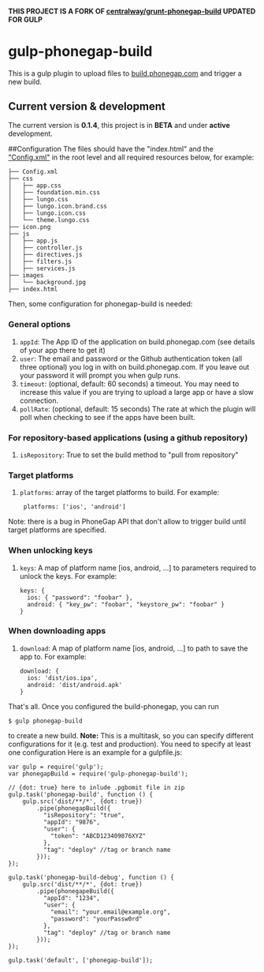 #### THIS PROJECT IS A FORK OF [centralway/grunt-phonegap-build](https://github.com/centralway/grunt-phonegap-build) UPDATED FOR GULP

# gulp-phonegap-build
This is a gulp plugin to upload files to [build.phonegap.com](http://build.phonegap.com) and trigger a new build.

## Current version & development
The current version is **0.1.4**, this project is in **BETA** and under **active** development.

##Configuration
The files should have the "index.html" and the ["Config.xml"](http://build.phonegap.com/docs/config-xml) in the root level and all required resources below, for example:

    ├── Config.xml
    ├── css
    │   ├── app.css
    │   ├── foundation.min.css
    │   ├── lungo.css
    │   ├── lungo.icon.brand.css
    │   ├── lungo.icon.css
    │   └── theme.lungo.css
    ├── icon.png
    ├── js
    │   ├── app.js
    │   ├── controller.js
    │   ├── directives.js
    │   ├── filters.js
    │   ├── services.js
    ├── images
    │   └── background.jpg
    ├── index.html

Then, some configuration for phonegap-build is needed:

### General options
 1. ```appId```: The App ID of the application on build.phonegap.com (see details of your app there to get it)
 2. ```user```: The email and password or the Github authentication token (all three optional) you log in with on build.phonegap.com. If you leave out your password it will prompt you when gulp runs.
 3. ```timeout```: (optional, default: 60 seconds) a timeout. You may need to increase this value if you are trying to upload a large app or have a slow connection.
 4. ```pollRate```: (optional, default: 15 seconds) The rate at which the plugin will poll when checking to see if the apps have been built.

### For repository-based applications (using a github repository)
1. ```isRepository```: True to set the build method to "pull from repository"

### Target platforms
1. ```platforms```: array of the target platforms to build. For example:

        platforms: ['ios', 'android']
        
Note: there is a bug in PhoneGap API that don't allow to trigger build until target platforms are specified.

### When unlocking keys
 1. ```keys```: A map of platform name [ios, android, ...] to parameters required to unlock the keys. For example:

        keys: {
          ios: { "password": "foobar" },
          android: { "key_pw": "foobar", "keystore_pw": "foobar" }
        }

### When downloading apps
 1. ```download```: A map of platform name [ios, android, ...] to path to save the app to. For example:

        download: {
          ios: 'dist/ios.ipa',
          android: 'dist/android.apk'
        }

That's all. Once you configured the build-phonegap, you can run

    $ gulp phonegap-build
    

to create a new build.
**Note:** This is a multitask, so you can specify different configurations for it (e.g. test and production). You need to specify at least one configuration
Here is an example for a gulpfile.js:

    var gulp = require('gulp');
    var phonegapBuild = require('gulp-phonegap-build');

    // {dot: true} here to inlude .pgbomit file in zip
    gulp.task('phonegap-build', function () {
        gulp.src('dist/**/*', {dot: true})
            .pipe(phonegapBuild({
              "isRepository": "true",
              "appId": "9876",
              "user": {
                "token": "ABCD123409876XYZ"
              },
              "tag": "deploy" //tag or branch name
            }));
    });
    
    gulp.task('phonegap-build-debug', function () {
        gulp.src('dist/**/*', {dot: true})
            .pipe(phonegapeBuild({
              "appId": "1234",
              "user": {
                "email": "your.email@example.org",
                "password": "yourPassw0rd"
              },
              "tag": "deploy" //tag or branch name
            }));
    });
    
    gulp.task('default', ['phonegap-build']);

